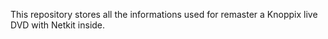 
This repository stores all the informations used for remaster a Knoppix
live DVD with Netkit inside.


